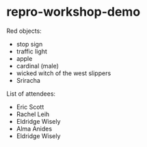 # repro-workshop-demo
Red objects:
- stop sign
- traffic light
- apple
- cardinal (male)
- wicked witch of the west slippers 
- Sriracha



List of attendees:
- Eric Scott
- Rachel Leih
- Eldridge Wisely
- Alma Anides
- Eldridge Wisely